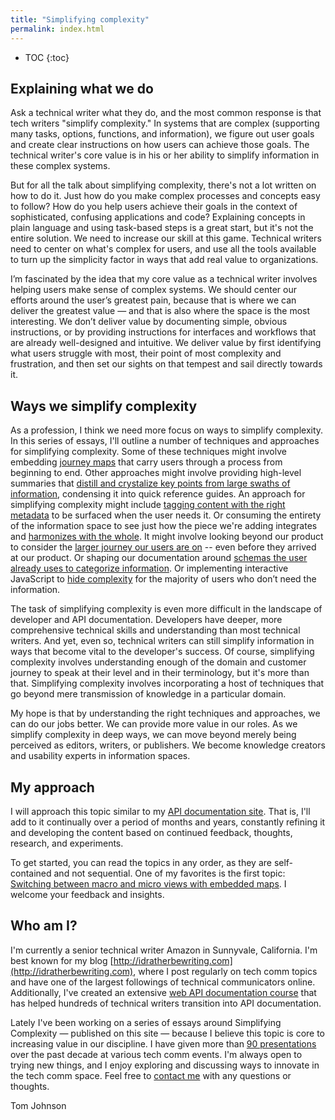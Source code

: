 ```yaml
---
title: "Simplifying complexity"
permalink: index.html
---
```


* TOC
{:toc}

## Explaining what we do

Ask a technical writer what they do, and the most common response is that tech writers "simplify complexity." In systems that are complex (supporting many tasks, options, functions, and information), we figure out user goals and create clear instructions on how users can achieve those goals. The technical writer's core value is in his or her ability to simplify information in these complex systems.

But for all the talk about simplifying complexity, there's not a lot written on how to do it. Just how do you make complex processes and concepts easy to follow? How do you help users achieve their goals in the context of sophisticated, confusing applications and code? Explaining concepts in plain language and using task-based steps is a great start, but it's not the entire solution. We need to increase our skill at this game. Technical writers need to center on what's complex for users, and use all the tools available to turn up the simplicity factor in ways that add real value to organizations.

I’m fascinated by the idea that my core value as a technical writer involves helping users make sense of complex systems. We should center our efforts around the user’s greatest pain, because that is where we can deliver the greatest value — and that is also where the space is the most interesting. We don’t deliver value by documenting simple, obvious instructions, or by providing instructions for interfaces and workflows that are already well-designed and intuitive. We deliver value by first identifying what users struggle with most, their point of most complexity and frustration, and then set our sights on that tempest and sail directly towards it.

## Ways we simplify complexity

As a profession, I think we need more focus on ways to simplify complexity. In this series of essays, I'll outline a number of techniques and approaches for simplifying complexity. Some of these techniques might involve embedding [journey maps](macro-micro.html) that carry users through a process from beginning to end. Other approaches might involve providing high-level summaries that [distill and crystalize key points from large swaths of information](reduction-layering-distillation.html), condensing it into quick reference guides. An approach for simplifying complexity might include [tagging content with the right metadata](discoverability-through-metadata.html) to be surfaced when the user needs it. Or consuming the entirety of the information space to see just how the piece we're adding integrates and [harmonizes with the whole](ensuring-information-harmony-in-the-larger-documentation-landscape.html). It might involve looking beyond our product to consider the [larger journey our users are on](reconstructing-the-absent-user.html) -- even before they arrived at our product. Or shaping our documentation around [schemas the user already uses to categorize information](reducing-complexity-by-shaping-into-schemas-esp-story.html). Or implementing interactive JavaScript to [hide complexity](hiding-complexity.html) for the majority of users who don’t need the information.

The task of simplifying complexity is even more difficult in the landscape of developer and API documentation. Developers have deeper, more comprehensive technical skills and understanding than most technical writers. And yet, even so, technical writers can still simplify information in ways that become vital to the developer's success. Of course, simplifying complexity involves understanding enough of the domain and customer journey to speak at their level and in their terminology, but it's more than that. Simplifying complexity involves incorporating a host of techniques that go beyond mere transmission of knowledge in a particular domain.

My hope is that by understanding the right techniques and approaches, we can do our jobs better. We can provide more value in our roles. As we simplify complexity in deep ways, we can move beyond merely being perceived as editors, writers, or publishers. We become knowledge creators and usability experts in information spaces.

## My approach

I will approach this topic similar to my [API documentation site](http://idratherbewriting.com/learnapidoc/). That is, I'll add to it continually over a period of months and years, constantly refining it and developing the content based on continued feedback, thoughts, research, and experiments.

To get started, you can read the topics in any order, as they are self-contained and not sequential. One of my favorites is the first topic: [Switching between macro and micro views with embedded maps](macro-micro.html). I welcome your feedback and insights.

## Who am I?

I'm currently a senior technical writer Amazon in Sunnyvale, California. I'm best known for my blog [http://idratherbewriting.com](http://idratherbewriting.com), where I post regularly on tech comm topics and have one of the largest followings of technical communicators online. Additionally, I've created an extensive [web API documentation course](http:/idratherbewriting.com/learnapidoc/) that has helped hundreds of technical writers transition into API documentation.

Lately I've been working on a series of essays around Simplifying Complexity &mdash; published on this site &mdash; because I believe this topic is core to increasing value in our discipline. I have given more than [90 presentations](http://idratherbewriting.com/presentations) over the past decade at various tech comm events. I'm always open to trying new things, and I enjoy exploring and discussing ways to innovate in the tech comm space. Feel free to [contact me](contact.html) with any questions or thoughts.

Tom Johnson
